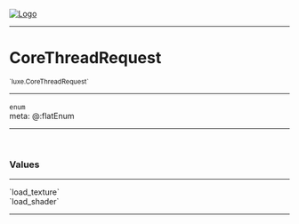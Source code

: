 
[![Logo](../../images/logo.png)](../../api/index.html)

---



<h1>CoreThreadRequest</h1>
<small>`luxe.CoreThreadRequest`</small>



---

`enum`
<span class="meta">
<br/>meta: @:flatEnum
</span>


---

&nbsp;
&nbsp;

<h3>Values</h3> <hr/><span class="member signature apipage">`load_texture`<br/> </span>
        <span class="small_desc_flat"></span><span class="member signature apipage">`load_shader`<br/> </span>
        <span class="small_desc_flat"></span>







---

&nbsp;
&nbsp;
&nbsp;
&nbsp;